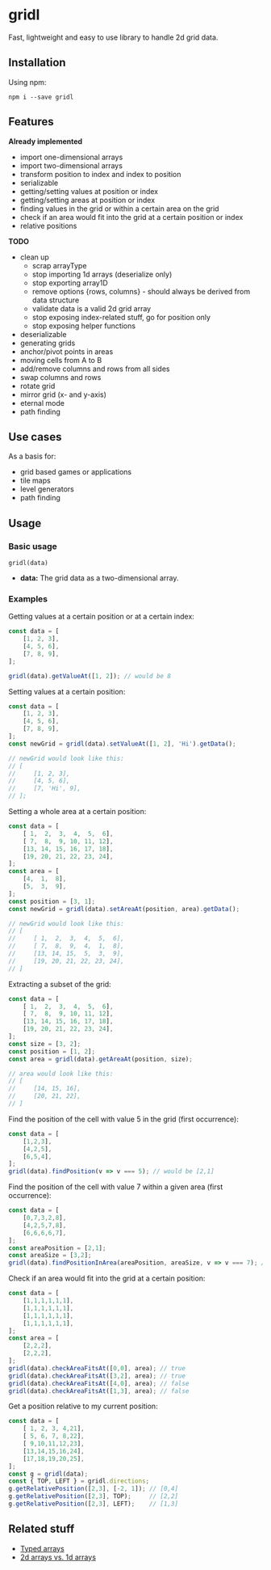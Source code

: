 # gridl

Fast, lightweight and easy to use library to handle 2d grid data.

## Installation

Using npm:

`npm i --save gridl`

## Features

**Already implemented**

* import one-dimensional arrays
* import two-dimensional arrays
* transform position to index and index to position
* serializable
* getting/setting values at position or index
* getting/setting areas at position or index
* finding values in the grid or within a certain area on the grid
* check if an area would fit into the grid at a certain position or index
* relative positions

**TODO**

* clean up
    * scrap arrayType
    * stop importing 1d arrays (deserialize only)
    * stop exporting array1D
    * remove options {rows, columns} - should always be derived from data structure
    * validate data is a valid 2d grid array
    * stop exposing index-related stuff, go for position only
    * stop exposing helper functions
* deserializable
* generating grids 
* anchor/pivot points in areas
* moving cells from A to B
* add/remove columns and rows from all sides
* swap columns and rows
* rotate grid
* mirror grid (x- and y-axis)
* eternal mode
* path finding

## Use cases

As a basis for:

* grid based games or applications
* tile maps
* level generators
* path finding

## Usage

### Basic usage

`gridl(data)`

* **data:** The grid data as a two-dimensional array.
 
### Examples

Getting values at a certain position or at a certain index:

```javascript
const data = [
    [1, 2, 3],
    [4, 5, 6],
    [7, 8, 9],
];

gridl(data).getValueAt([1, 2]); // would be 8
```

Setting values at a certain position:

```javascript
const data = [
    [1, 2, 3],
    [4, 5, 6],
    [7, 8, 9],
];
const newGrid = gridl(data).setValueAt([1, 2], 'Hi').getData();

// newGrid would look like this:
// [
//     [1, 2, 3],
//     [4, 5, 6],
//     [7, 'Hi', 9],
// ];
```

Setting a whole area at a certain position:

```javascript
const data = [
    [ 1,  2,  3,  4,  5,  6],
    [ 7,  8,  9, 10, 11, 12],
    [13, 14, 15, 16, 17, 18],
    [19, 20, 21, 22, 23, 24],
];
const area = [
    [4,  1,  8],
    [5,  3,  9],
];
const position = [3, 1];
const newGrid = gridl(data).setAreaAt(position, area).getData();

// newGrid would look like this:
// [
//     [ 1,  2,  3,  4,  5,  6],
//     [ 7,  8,  9,  4,  1,  8],
//     [13, 14, 15,  5,  3,  9],
//     [19, 20, 21, 22, 23, 24],
// ]
```

Extracting a subset of the grid:
```javascript
const data = [
    [ 1,  2,  3,  4,  5,  6],
    [ 7,  8,  9, 10, 11, 12],
    [13, 14, 15, 16, 17, 18],
    [19, 20, 21, 22, 23, 24],
];
const size = [3, 2];
const position = [1, 2];
const area = gridl(data).getAreaAt(position, size);

// area would look like this:
// [
//     [14, 15, 16],
//     [20, 21, 22],
// ]
```

Find the position of the cell with value 5 in the grid (first occurrence):
```javascript
const data = [
    [1,2,3],
    [4,2,5],
    [6,5,4],
];
gridl(data).findPosition(v => v === 5); // would be [2,1] 
```

Find the position of the cell with value 7 within a given area (first occurrence):
```javascript
const data = [
    [0,7,3,2,8],
    [4,2,5,7,8],
    [6,6,6,6,7],
];
const areaPosition = [2,1];
const areaSize = [3,2];
gridl(data).findPositionInArea(areaPosition, areaSize, v => v === 7); // result would be [3,1]
```

Check if an area would fit into the grid at a certain position:
```javascript
const data = [
    [1,1,1,1,1,1],
    [1,1,1,1,1,1],
    [1,1,1,1,1,1],
    [1,1,1,1,1,1],
];
const area = [
    [2,2,2],
    [2,2,2],
];
gridl(data).checkAreaFitsAt([0,0], area); // true
gridl(data).checkAreaFitsAt([3,2], area); // true
gridl(data).checkAreaFitsAt([4,0], area); // false
gridl(data).checkAreaFitsAt([1,3], area); // false
```

Get a position relative to my current position:
```javascript
const data = [
    [ 1, 2, 3, 4,21],
    [ 5, 6, 7, 8,22],
    [ 9,10,11,12,23],
    [13,14,15,16,24],
    [17,18,19,20,25],
];
const g = gridl(data);
const { TOP, LEFT } = gridl.directions;
g.getRelativePosition([2,3], [-2, 1]); // [0,4]
g.getRelativePosition([2,3], TOP);     // [2,2]
g.getRelativePosition([2,3], LEFT);    // [1,3]
```

## Related stuff

* [Typed arrays](https://developer.mozilla.org/en-US/docs/Web/JavaScript/Typed_arrays)
* [2d arrays vs. 1d arrays](https://rohan-paul.github.io/javascript/2016/09/09/How_to_Emulate_a_2_Dimensional_array_in_JavaScript_into_a_1_Dimensional_array/)
